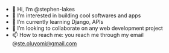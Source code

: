 - 👋 Hi, I’m @stephen-lakes
- 👀 I’m interested in building cool softwares and apps
- 🌱 I’m currently learning Django, APIs
- 💞️ I’m looking to collaborate on any web development project
- 📫 How to reach me: you reach me through my email @ste.oluyomi@gmail.com

<!---
stephen-lakes/stephen-lakes is a ✨ special ✨ repository because its `README.md` (this file) appears on your GitHub profile.
You can click the Preview link to take a look at your changes.
--->
